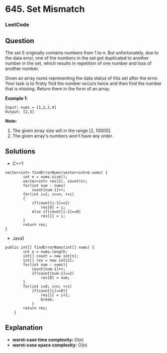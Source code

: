 # 645. Set Mismatch

### LeetCode

## Question

The set S originally contains numbers from 1 to n. But unfortunately, due to the data error, one of the numbers in the set got duplicated to another number in the set, which results in repetition of one number and loss of another number.

Given an array nums representing the data status of this set after the error. Your task is to firstly find the number occurs twice and then find the number that is missing. Return them in the form of an array.

**Example 1:**
```
Input: nums = [1,2,2,4]
Output: [2,3]
```

**Note:**

1.  The given array size will in the range [2, 10000].
2.  The given array's numbers won't have any order.

## Solutions

* C++1
```
vector<int> findErrorNums(vector<int>& nums) {
        int n = nums.size();
        vector<int> res(2), count(n);
        for(int num : nums)
            count[num-1]++;
        for(int i=1; i<=n; ++i)
        {
            if(count[i-1]==2) 
                res[0] = i;
            else if(count[i-1]==0)
                res[1] = i;
        }
        return res;
}
```

* Java1
```
public int[] findErrorNums(int[] nums) {
        int n = nums.length;
        int[] count = new int[n];
        int[] res = new int[2];
        for(int num : nums){
            count[num-1]++;
            if(count[num-1]==2)
                res[0] = num;
        }
        for(int i=0; i<n; ++i)
            if(count[i]==0){
                res[1] = i+1;
                break;
            }
        return res;
    }
```

## Explanation

* **worst-case time complexity:** O(n)
* **worst-case space complexity:** O(n)